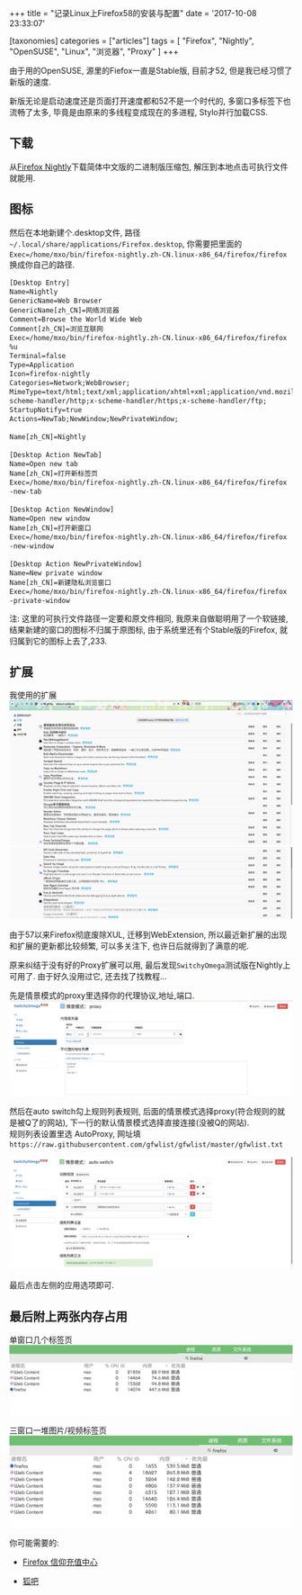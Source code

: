 +++
title = "记录Linux上Firefox58的安装与配置"
date = '2017-10-08 23:33:07'

[taxonomies]
categories = ["articles"]
tags = [ "Firefox", "Nightly", "OpenSUSE", "Linux", "浏览器", "Proxy" ]
+++

由于用的OpenSUSE, 源里的Fiefox一直是Stable版, 目前才52, 但是我已经习惯了新版的速度.  

新版无论是启动速度还是页面打开速度都和52不是一个时代的, 多窗口多标签下也流畅了太多, 毕竟是由原来的多线程变成现在的多进程, Stylo并行加载CSS.


## 下载
从[Firefox Nightly](https://www.mozilla.org/zh-CN/firefox/nightly/all/)下载简体中文版的二进制版压缩包, 解压到本地点击可执行文件就能用.

## 图标
然后在本地新建个.desktop文件, 路径 `~/.local/share/applications/Firefox.desktop`, 你需要把里面的`Exec=/home/mxo/bin/firefox-nightly.zh-CN.linux-x86_64/firefox/firefox` 换成你自己的路径. 
```desktop
[Desktop Entry]
Name=Nightly
GenericName=Web Browser
GenericName[zh_CN]=网络浏览器
Comment=Browse the World Wide Web
Comment[zh_CN]=浏览互联网
Exec=/home/mxo/bin/firefox-nightly.zh-CN.linux-x86_64/firefox/firefox %u
Terminal=false
Type=Application
Icon=firefox-nightly
Categories=Network;WebBrowser;
MimeType=text/html;text/xml;application/xhtml+xml;application/vnd.mozilla.xul+xml;text/mml;x-scheme-handler/http;x-scheme-handler/https;x-scheme-handler/ftp;
StartupNotify=true
Actions=NewTab;NewWindow;NewPrivateWindow;

Name[zh_CN]=Nightly

[Desktop Action NewTab]
Name=Open new tab
Name[zh_CN]=打开新标签页
Exec=/home/mxo/bin/firefox-nightly.zh-CN.linux-x86_64/firefox/firefox -new-tab

[Desktop Action NewWindow]
Name=Open new window
Name[zh_CN]=打开新窗口
Exec=/home/mxo/bin/firefox-nightly.zh-CN.linux-x86_64/firefox/firefox -new-window

[Desktop Action NewPrivateWindow]
Name=New private window
Name[zh_CN]=新建隐私浏览窗口
Exec=/home/mxo/bin/firefox-nightly.zh-CN.linux-x86_64/firefox/firefox -private-window
```
注: 这里的可执行文件路径一定要和原文件相同, 我原来自做聪明用了一个软链接, 结果新建的窗口的图标不归属于原图标, 由于系统里还有个Stable版的Firefox, 就归属到它的图标上去了,233.

## 扩展

我使用的扩展
![扩展0](扩展0.png)
![扩展1](扩展1.png)

由于57以来Firefox彻底废除XUL, 迁移到WebExtension, 所以最近新扩展的出现和扩展的更新都比较频繁, 可以多关注下, 也许日后就得到了满意的呢.

原来纠结于没有好的Proxy扩展可以用, 最后发现`SwitchyOmega`测试版在Nightly上可用了.
由于好久没用过它, 还去找了找教程...

先是情景模式的proxy里选择你的代理协议,地址,端口.
![SwitchyOmegaProxy](SwitchyOmegaProxy.png)

然后在auto switch勾上规则列表规则, 后面的情景模式选择proxy(符合规则的就是被Q了的网站), 下一行的默认情景模式选择直接连接(没被Q的网站).  
规则列表设置里选 AutoProxy, 
网址填 `https://raw.githubusercontent.com/gfwlist/gfwlist/master/gfwlist.txt`

![SwitchyOmegaAutoSwitch](SwitchyOmegaAutoSwitch.png)

最后点击左侧的应用选项即可.

## 最后附上两张内存占用

单窗口几个标签页
![内存占用](mem.png)

三窗口一堆图片/视频标签页
![内存占用](mem3windows.png)

你可能需要的:

* [Firefox 信仰充值中心](https://zhuanlan.zhihu.com/ilovefirefox)

* [狐吧](http://tieba.baidu.com/f?kw=firefox&fr=home)
